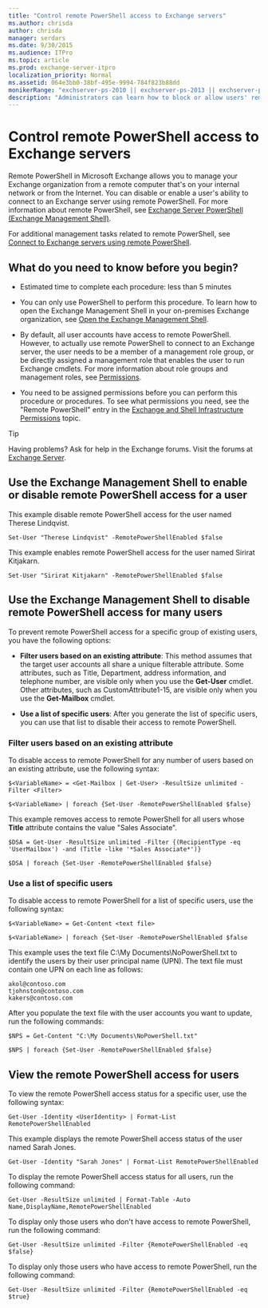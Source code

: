 ```yaml
---
title: "Control remote PowerShell access to Exchange servers"
ms.author: chrisda
author: chrisda
manager: serdars
ms.date: 9/30/2015
ms.audience: ITPro
ms.topic: article
ms.prod: exchange-server-itpro
localization_priority: Normal
ms.assetid: 064e3bb0-38bf-495e-9994-784f823b88dd
monikerRange: "exchserver-ps-2010 || exchserver-ps-2013 || exchserver-ps-2016"
description: "Administrators can learn how to block or allow users' remote PowerShell access to Exchange servers."
---
```


# Control remote PowerShell access to Exchange servers
Remote PowerShell in Microsoft Exchange allows you to manage your Exchange organization from a remote computer that's on your internal network or from the Internet. You can disable or enable a user's ability to connect to an Exchange server using remote PowerShell. For more information about remote PowerShell, see [Exchange Server PowerShell (Exchange Management Shell)](exchange-management-shell.md).
  
For additional management tasks related to remote PowerShell, see [Connect to Exchange servers using remote PowerShell](connect-to-exchange-servers-using-remote-powershell.md).
  
## What do you need to know before you begin?

- Estimated time to complete each procedure: less than 5 minutes
    
- You can only use PowerShell to perform this procedure. To learn how to open the Exchange Management Shell in your on-premises Exchange organization, see [Open the Exchange Management Shell](open-the-exchange-management-shell.md).
    
- By default, all user accounts have access to remote PowerShell. However, to actually use remote PowerShell to connect to an Exchange server, the user needs to be a member of a management role group, or be directly assigned a management role that enables the user to run Exchange cmdlets. For more information about role groups and management roles, see [Permissions](https://technet.microsoft.com/library/d8dd605e-0af1-4e18-9ce6-e51d04e161ba.aspx).
    
- You need to be assigned permissions before you can perform this procedure or procedures. To see what permissions you need, see the "Remote PowerShell" entry in the [Exchange and Shell Infrastructure Permissions](https://technet.microsoft.com/library/3646a4e8-36b2-41fb-89a4-79b0963fcb11.aspx) topic.
    
   
> [!TIP]
> Having problems? Ask for help in the Exchange forums. Visit the forums at [Exchange Server](https://go.microsoft.com/fwlink/p/?linkId=60612). 
  
## Use the Exchange Management Shell to enable or disable remote PowerShell access for a user

This example disable remote PowerShell access for the user named Therese Lindqvist.
  
```
Set-User "Therese Lindqvist" -RemotePowerShellEnabled $false
```

This example enables remote PowerShell access for the user named Sirirat Kitjakarn.
  
```
Set-User "Sirirat Kitjakarn" -RemotePowerShellEnabled $false
```

## Use the Exchange Management Shell to disable remote PowerShell access for many users

To prevent remote PowerShell access for a specific group of existing users, you have the following options:
  
- **Filter users based on an existing attribute**: This method assumes that the target user accounts all share a unique filterable attribute. Some attributes, such as Title, Department, address information, and telephone number, are visible only when you use the **Get-User** cmdlet. Other attributes, such as CustomAttribute1-15, are visible only when you use the **Get-Mailbox** cmdlet.
    
- **Use a list of specific users**: After you generate the list of specific users, you can use that list to disable their access to remote PowerShell.
    
### Filter users based on an existing attribute

To disable access to remote PowerShell for any number of users based on an existing attribute, use the following syntax:
  
```
$<VariableName> = <Get-Mailbox | Get-User> -ResultSize unlimited -Filter <Filter>
```

```
$<VariableName> | foreach {Set-User -RemotePowerShellEnabled $false}
```

This example removes access to remote PowerShell for all users whose **Title** attribute contains the value "Sales Associate".
  
```
$DSA = Get-User -ResultSize unlimited -Filter {(RecipientType -eq 'UserMailbox') -and (Title -like '*Sales Associate*')}
```

```
$DSA | foreach {Set-User -RemotePowerShellEnabled $false}
```

### Use a list of specific users

To disable access to remote PowerShell for a list of specific users, use the following syntax:
  
```
$<VariableName> = Get-Content <text file>
```

```
$<VariableName> | foreach {Set-User -RemotePowerShellEnabled $false
```

This example uses the text file C:\My Documents\NoPowerShell.txt to identify the users by their user principal name (UPN). The text file must contain one UPN on each line as follows:
  
```
akol@contoso.com
tjohnston@contoso.com
kakers@contoso.com
```

After you populate the text file with the user accounts you want to update, run the following commands:
  
```
$NPS = Get-Content "C:\My Documents\NoPowerShell.txt"
```

```
$NPS | foreach {Set-User -RemotePowerShellEnabled $false}
```

## View the remote PowerShell access for users

To view the remote PowerShell access status for a specific user, use the following syntax:
  
```
Get-User -Identity <UserIdentity> | Format-List RemotePowerShellEnabled
```

This example displays the remote PowerShell access status of the user named Sarah Jones.
  
```
Get-User -Identity "Sarah Jones" | Format-List RemotePowerShellEnabled
```

To display the remote PowerShell access status for all users, run the following command:
  
```
Get-User -ResultSize unlimited | Format-Table -Auto Name,DisplayName,RemotePowerShellEnabled
```

To display only those users who don't have access to remote PowerShell, run the following command:
  
```
Get-User -ResultSize unlimited -Filter {RemotePowerShellEnabled -eq $false}
```

To display only those users who have access to remote PowerShell, run the following command:
  
```
Get-User -ResultSize unlimited -Filter {RemotePowerShellEnabled -eq $true}
```